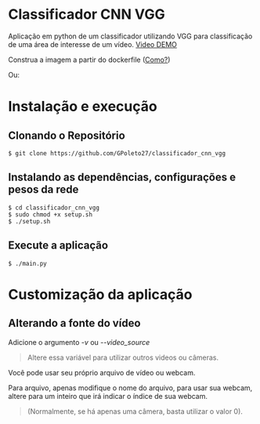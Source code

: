 # Classificador CNN VGG

Aplicação em python de um classificador utilizando VGG para classificação de uma área de interesse de um vídeo.
[Video DEMO](https://youtu.be/Xt9MWlmFYDU)

Construa a imagem a partir do dockerfile ([Como?](https://docs.docker.com/engine/reference/commandline/build/))

Ou:

# Instalação e execução

## Clonando o Repositório

    $ git clone https://github.com/GPoleto27/classificador_cnn_vgg

## Instalando as dependências, configurações e pesos da rede

    $ cd classificador_cnn_vgg
    $ sudo chmod +x setup.sh
    $ ./setup.sh

## Execute a aplicação

    $ ./main.py

# Customização da aplicação

## Alterando a fonte do vídeo

Adicione o argumento _-v_ ou *--video_source*

> Altere essa variável para utilizar outros videos ou câmeras.

Você pode usar seu próprio arquivo de vídeo ou webcam.

Para arquivo, apenas modifique o nome do arquivo, para usar sua webcam, altere para um inteiro que irá indicar o índice de sua webcam.

> (Normalmente, se há apenas uma câmera, basta utilizar o valor 0).
